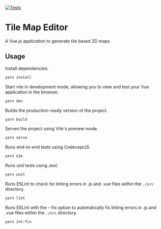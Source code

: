 [![Tests](https://github.com/germanbisurgi/tile-map-editor/actions/workflows/main.yml/badge.svg)](https://github.com/germanbisurgi/tile-map-editor/actions/workflows/main.yml)

# Tile Map Editor

A Vue.js application to generate tile based 2D maps

## Usage

Install dependencies:
```bash
yarn install
```

Start vite in development mode, allowing you to view and test your Vue application in the browser.

```bash
yarn dev
```

Builds the production-ready version of the project.

```bash
yarn build
```

Serves the project using Vite's preview mode.

```bash
yarn serve
```

Runs end-to-end tests using CodeceptJS.

```bash
yarn e2e
```

Runs unit tests using Jest.

```bash
yarn unit
```

Runs ESLint to check for linting errors in .js and .vue files within the `./src` directory.

```bash
yarn lint
```

Runs ESLint with the --fix option to automatically fix linting errors in .js and .vue files within the `./src` directory.
```bash
yarn int:fix
```

